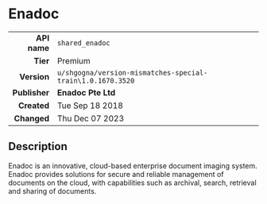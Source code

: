 # Enadoc
| | |
|-:|-|
|**API name**|`shared_enadoc`|
|**Tier**|Premium|
|**Version**|`u/shgogna/version-mismatches-special-train\1.0.1670.3520`|
|**Publisher**|**Enadoc Pte Ltd**|
|**Created**|Tue Sep 18 2018|
|**Changed**|Thu Dec 07 2023|

## Description
Enadoc is an innovative, cloud-based enterprise document imaging system. Enadoc provides solutions for secure and reliable management of documents on the cloud, with capabilities such as archival, search, retrieval and sharing of documents.
